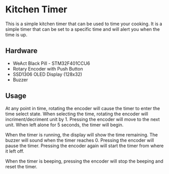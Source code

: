# Kitchen Timer

This is a simple kitchen timer that can be used to time your cooking. It is a simple timer that can be set to a specific time and will alert you when the time is up.

## Hardware

- WeAct Black Pill - STM32F401CCU6
- Rotary Encoder with Push Button
- SSD1306 OLED Display (128x32)
- Buzzer

## Usage

At any point in time, rotating the encoder will cause the timer to enter the time select state. When selecting the time, rotating the encoder will incriment/decriment unit by 1. Pressing the encoder will move to the next unit. When left alone for 5 seconds, the timer will begin.

When the timer is running, the display will show the time remaining. The buzzer will sound when the timer reaches 0. Pressing the encoder will pause the timer. Pressing the encoder again will start the timer from where it left off.

When the timer is beeping, pressing the encoder will stop the beeping and reset the timer.
